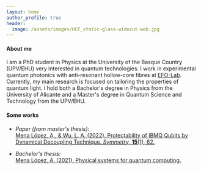 ```yaml
---
layout: home
author_profile: true
header:
  image: /assets/images/HCF_static-glass-widecut-web.jpg
---
```

<!-- 
header:
  image: /assets/images/voronoi-rndm-1-thin.svg
  caption: "Image made with [Matplotlib](https://matplotlib.org/)"
-->

#### About me
I am a PhD student in Physics at the University of the Basque Country (UPV/EHU) very interested in quantum technologies. I work in experimental quantum photonics with anti-resonant hollow-core fibres at [EFO-Lab](https://efo-lab.com/). Currently, my main research is focused on tailoring the properties of quantum light. I hold both a Bachelor's degree in Physics from the University of Alicante and a Master's degree in Quantum Science and Technology from the UPV/EHU.

#### Some works
- *Paper (from master's thesis)*:<br>
[Mena López, A., & Wu, L. A. (2022). Protectability of IBMQ Qubits by Dynamical Decoupling Technique. *Symmetry*, **15**(1), 62.](https://doi.org/10.3390/sym15010062)

- *Bachelor's thesis*:<br>
[Mena López, A. (2021). Physical systems for quantum computing.](http://hdl.handle.net/10045/115887)



